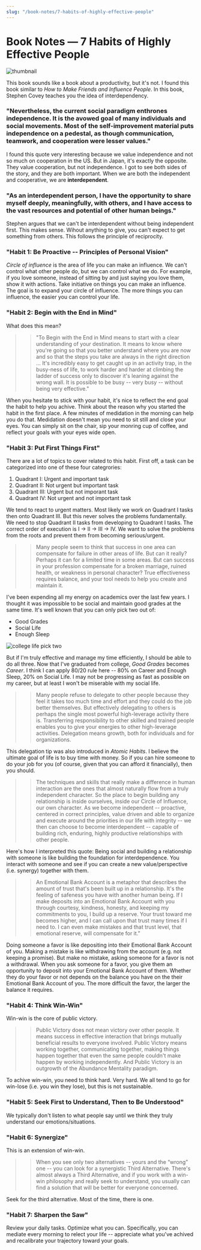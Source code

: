 ```yaml
---
slug: "/book-notes/7-habits-of-highly-effective-people"
---
```


# Book Notes — 7 Habits of Highly Effective People

![thumbnail](https://images.unsplash.com/photo-1543286386-2e659306cd6c?ixid=MXwxMjA3fDB8MHxwaG90by1wYWdlfHx8fGVufDB8fHw%3D&ixlib=rb-1.2.1&auto=format&fit=crop&w=1950&q=80)

This book sounds like a book about a productivity, but it's not. I found this book similar to _How to Make Friends and Influence People_. In this book, Stephen Covey teaches you the idea of interdependency.

### "Nevertheless, the current social paradigm enthrones independence. It is the avowed goal of many individuals and social movements. Most of the self-improvement material puts independence on a pedestal, as though communication, teamwork, and cooperation were lesser values."

I found this quote very interesting because we value independence and not so much on cooperation in the US. But in Japan, it's exactly the opposite. They value cooperation, but not independence. I got to see both sides of the story, and they are both important. When we are both the independent and cooperative, we are **interdependent**.

### "As an interdependent person, I have the opportunity to share myself deeply, meaningfully, with others, and I have access to the vast resources and potential of other human beings."

Stephen argues that we can't be interdependent without being independent first. This makes sense. Wihout anything to give, you can't expect to get something from others. This follows the principle of reciprocity.

### "Habit 1: Be Proactive -- Principles of Personal Vision"

_Circle of influence_ is the area of life you can make an influence. We can't control what other people do, but we can control what we do. For example, if you love someone, instead of sitting by and just saying you love them, show it with actions. Take initiative on things you can make an influence. The goal is to expand your circle of influence. The more things you can influence, the easier you can control your life.

### "Habit 2: Begin with the End in Mind"

What does this mean?

> > "To Begin with the End in Mind means to start with a clear understanding of your destination. It means to know where you're going so that you better understand where you are now and so that the steps you take are always in the right direction ... It's incredibly easy to get caught up in an activity trap, in the busy-ness of life, to work harder and harder at climbing the ladder of success only to discover it's leaning against the wrong wall. It is possible to be busy -- very busy -- without being very effective."

When you hesitate to stick with your habit, it's nice to reflect the end goal the habit to help you achive. Think about the reason why you started the habit in the first place. A few minutes of medidation in the morning can help you do that. Medidation doesn't mean you need to sit still and close your eyes. You can simply sit on the chair, sip your monring cup of coffee, and reflect your goals with your eyes wide open.

### "Habit 3: Put First Things First"

There are a lot of topics to cover related to this habit. First off, a task can be categorized into one of these four categrories:

1. Quadrant I: Urgent and important task
2. Quadrant II: Not urgent but important task
3. Quadrant III: Urgent but not imporant task
4. Quadrant IV: Not urgent and not important task

We tend to react to urgent matters. Most likely we work on Quadrant I tasks then onto Quadrant III. But this never solves the problems fundamentally. We need to stop Quadrant II tasks from developing to Quadrant I tasks. The correct order of execution is I -> II -> III -> IV. We want to solve the problems from the roots and prevent them from becoming serious/urgent.

> > Many people seem to think that success in one area can compensate for failure in other areas of life. But can it really? Perhaps it can for a limited time in some areas. But can success in your profession compensate for a broken marriage, ruined health, or weakness in personal character? True effectiveness requires balance, and your tool needs to help you create and maintain it.

I've been expending all my energy on academics over the last few years. I thought it was impossible to be social and maintain good grades at the same time. It's well known that you can only pick two out of:

- Good Grades
- Social Life
- Enough Sleep

![college life pick two](https://miro.medium.com/max/600/1*8y_FvQPG8dRA_4HkM2hUZQ.jpeg)

But if I'm truly effective and manage my time efficiently, I should be able to do all three. Now that I've graduated from college, _Good Grades_ becomes _Career_. I think I can apply 80/20 rule here -- 80% on Career and Enough Sleep, 20% on Social Life. I may not be progressing as fast as possible on my career, but at least I won't be miserable with my social life.

> > Many people refuse to delegate to other people because they feel it takes too much time and effort and they could do the job better themselves. But effectively delegating to others is perhaps the single most powerful high-leverage activity there is. Transferring responsibility to other skilled and trained people enables you to give your energies to other high-leverage activities. Delegation means growth, both for individuals and for organizations.

This delegation tip was also introduced in _Atomic Habits_. I believe the ultimate goal of life is to buy time with money. So if you can hire someone to do your job for you (of course, given that you can afford it financially), then you should.

> > The techniques and skills that really make a difference in human interaction are the ones that almost naturally flow from a truly independent character. So the place to begin building any relationship is inside ourselves, inside our Circle of Influence, our own character. As we become independent -- proactive, centered in correct principles, value driven and able to organize and execute around the priorities in our life with integrity -- we then can choose to become interdependent -- capable of building rich, enduring, highly productive relationships with other people.

Here's how I interpreted this quote: Being social and building a relationship with someone is like building the foundation for interdependence. You interact with someone and see if you can create a new value/perspective (i.e. synergy) together with them.

> > An Emotional Bank Account is a metaphor that describes the amount of trust that's been built up in a relationship. It's the feeling of safeness you have with another human being. If I make deposits into an Emotional Bank Account with you through courtesy, kindness, honesty, and keeping my commitments to you, I build up a reserve. Your trust toward me becomes higher, and I can call upon that trust many times if I need to. I can even make mistakes and that trust level, that emotional reserve, will compensate for it.”

Doing someone a favor is like depositing into their Emotional Bank Account of you. Making a mistake is like withdrawing from the account (e.g. not keeping a promise). But make no mistake, asking someone for a favor is not a withdrawal. When you ask someone for a favor, you give them an opportunity to deposit into your Emotional Bank Account of them. Whether they do your favor or not depends on the balance you have on the their Emotional Bank Account of you. The more difficult the favor, the larger the balance it requires.

### "Habit 4: Think Win-Win"

Win-win is the core of public victory.

> > Public Victory does not mean victory over other people. It means success in effective interaction that brings mutually beneficial results to everyone involved. Public Victory means working together, communicating together, making things happen together that even the same people couldn't make happen by working independently. And Public Victory is an outgrowth of the Abundance Mentality paradigm.

To achive win-win, you need to think hard. Very hard. We all tend to go for win-lose (i.e. you win they lose), but this is not sustainable.

### "Habit 5: Seek First to Understand, Then to Be Understood"

We typically don't listen to what people say until we think they truly understand our emotions/situations.

### "Habit 6: Synergize"

This is an extension of win-win.

> > When you see only two alternatives -- yours and the “wrong” one -- you can look for a synergistic Third Alternative. There's almost always a Third Alternative, and if you work with a win-win philosophy and really seek to understand, you usually can find a solution that will be better for everyone concerned.

Seek for the third alternative. Most of the time, there is one.

### "Habit 7: Sharpen the Saw"

Review your daily tasks. Optimize what you can. Specifically, you can mediate every morning to relect your life -- appreciate what you've achived and recalibrate your trajectory toward your goals.
